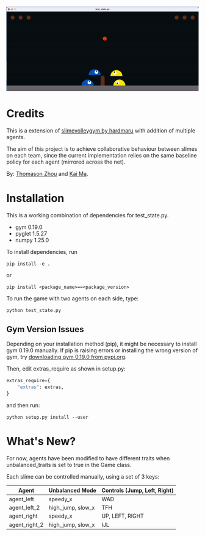 ![First revision of multi-agent play](media/baseline_policy.gif)

# Credits

This is a extension of [slimevolleygym by hardmaru](https://github.com/hardmaru/slimevolleygym) with addition of multiple agents. 

The aim of this project is to achieve collaborative behaviour between slimes on each team, since the current implementation relies on the same baseline policy for each agent (mirrored across the net).

By: [Thomason Zhou](https://www.thzhou.com) and [Kai Ma](https://k78ma.github.io).

# Installation

This is a working combination of dependencies for test_state.py. 

- gym                0.19.0
- pyglet             1.5.27
- numpy              1.25.0

To install dependencies, run 

```
pip install -e .
```

or

```
pip install <package_name>==<package_version>
```

To run the game with two agents on each side, type:
```python
python test_state.py
```

## Gym Version Issues

Depending on your installation method (pip), it might be necessary to install gym 0.19.0 manually. If pip is raising errors or installing the wrong version of gym, try [downloading gym 0.19.0 from pypi.org](https://pypi.org/project/gym/#history). 

Then, edit extras_require as shown in setup.py:

```python
extras_require={
    "extras": extras,
}
```

and then run:

```
python setup.py install --user
```

# What's New?

For now, agents have been modified to have different traits when unbalanced_traits is set to true in the Game class. 

Each slime can be controlled manually, using a set of 3 keys:

| Agent                | Unbalanced Mode     | Controls (Jump, Left, Right)|
| -------------------- | ------------------- | --------------------------- |
| agent_left           | speedy_x            | WAD                         |
| agent_left_2         | high_jump, slow_x   | TFH                         |
| agent_right          | speedy_x            | UP, LEFT, RIGHT             |
| agent_right_2        | high_jump, slow_x   | IJL                         |

